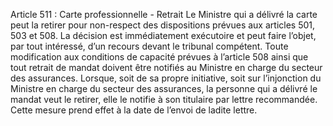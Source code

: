 Article 511 : Carte professionnelle - Retrait
Le Ministre qui a délivré la carte peut la retirer pour non-respect des dispositions prévues aux articles 501, 503 et 508. La décision est immédiatement exécutoire et peut faire l’objet, par tout intéressé, d’un recours devant le tribunal compétent.
Toute modification aux conditions de capacité prévues à l’article 508 ainsi que tout retrait de mandat doivent être notifiés au Ministre en charge du secteur des assurances.
Lorsque, soit de sa propre initiative, soit sur l’injonction du Ministre en charge du secteur des assurances, la personne qui a délivré le mandat veut le retirer, elle le notifie à son titulaire par lettre recommandée. Cette mesure prend effet à la date de l’envoi de ladite lettre.